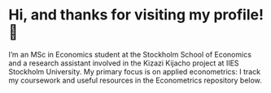 # Hi, and thanks for visiting my profile! 👋 

I’m an MSc in Economics student at the Stockholm School of Economics and a research assistant involved in the Kizazi Kijacho project at IIES Stockholm University. My primary focus is on applied econometrics: I track my coursework and useful resources in the Econometrics repository below.







 

 






